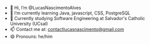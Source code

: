 - 👋 Hi, I’m @LucasNascimentoAlves
- 🌱 I’m currently learning Java, javascript, CSS, PostgreSQL
- 🏫 Currently studying Software Engineering at Salvador's Catholic University (UCsal)
- 📫 Contact me at: contactlucasnascimento@gmail.com
- 😄 Pronouns: he/him
